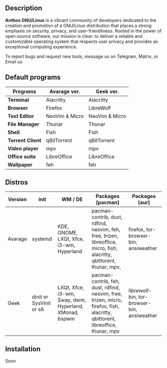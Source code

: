 ## Description

**Anthos GNU/Linux** is a vibrant community of developers dedicated to the creation and promotion of a GNU/Linux distribution that places a strong emphasis on security, privacy, and user-friendliness. Rooted in the power of open source software, our mission is clear: to deliver a reliable and customizable operating system that respects user privacy and provides an exceptional computing experience.

To report bugs and request new tools, message us on Telegram, Matrix, or Email us

## Default programs

| Programs           | Avarage ver.   | Geek ver.             |
|--------------------|----------------|-----------------------|
| **Terminal**       | Alacritty      | Alacritty             |
| **Browser**        | Firefox        | LibreWolf             |
| **Text Editor**    | NeoVim & Micro | NeoVim & Micro        |
| **File Manager**   | Thunar         | Thunar                |
| **Shell**          | Fish           | Fish                  |
| **Torrent Client** | qBitTorrent    | qBitTorrent           |
| **Video player**   | mpv            | mpv                   |
| **Office suite**   | LibreOffice    | LibreOffice           |
| **Wallpaper**      | feh            | feh                   |

## Distros

| Version      | init                     | WM / DE    | Packages [pacman]|Packages [aur]|
|--------------|--------------------------|------------|------------------|--------------|
| Avarage      | systemd                  | KDE, GNOME, LXQt, Xfce, i3-wm, Hyperland | pacman-contrib, dust, rdfind, neovim, feh, free, trizen, libreoffice, micro, fish, alacritty, qbittorent, thunar, mpv, | firefox, tor-browser-bin, ansiweather |
| Geek         | dinit or SysVinit or s6  | LXQt, Xfce, i3-wm, Sway, dwm, Hyperland, XMonad, bspwm | pacman-contrib, feh, dust, rdfind, neovim, free, trizen, micro, firefox, fish, alacritty, qbittorent, libreoffice, thunar, mpv  | librewolf-bin, tor-browser-bin, ansiweather |

## Installation

Soon
